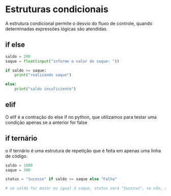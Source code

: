 # Estruturas condicionais

A estrutura condicional permite o desvio do fluxo de controle, quando determinadas expressões lógicas são atendidas.

## if else

```python
saldo = 200
saque = float(input("informe o valor do saque: "))

if saldo >= saque:
    print("realizando saque")

else:
    print("saldo insuficiente")
```

## elif

O elif é a contração do else if no python, que utilizamos para testar uma condição apenas se a anterior for false

## if ternário

o if ternário é uma estrutura de repetição que é feita em apenas uma linha de código.

```python
saldo = 1000
saque = 300

status = "Sucesso" if saldo >= saque else "Falha"

# se saldo for maior ou igual á saque, status será "Sucesso", se não, status será "Falha"
```